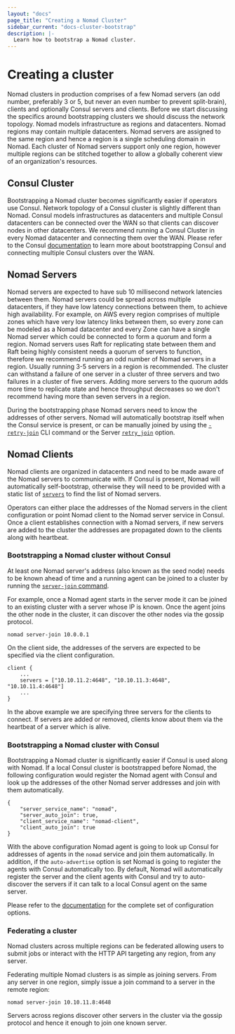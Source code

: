 ```yaml
---
layout: "docs"
page_title: "Creating a Nomad Cluster"
sidebar_current: "docs-cluster-bootstrap"
description: |-
  Learn how to bootstrap a Nomad cluster.
---
```


# Creating a cluster

Nomad clusters in production comprises of a few Nomad servers (an odd number,
preferably 3 or 5, but never an even number to prevent split-brain), clients and
optionally Consul servers and clients. Before we start discussing the specifics
around bootstrapping clusters we should discuss the network topology. Nomad
models infrastructure as regions and datacenters. Nomad regions may contain multiple
datacenters. Nomad servers are assigned to the same region and hence a region is a
single scheduling domain in Nomad. Each cluster of Nomad servers support
only one region, however multiple regions can be stitched together to allow a
globally coherent view of an organization's resources.


## Consul Cluster

Bootstrapping a Nomad cluster becomes significantly easier if operators use
Consul. Network topology of a Consul cluster is slightly different than Nomad.
Consul models infrastructures as datacenters and multiple Consul datacenters can
be connected over the WAN so that clients can discover nodes in other
datacenters. We recommend running a Consul Cluster in every Nomad datacenter and
connecting them over the WAN. Please refer to the Consul
[documentation](https://www.consul.io/docs/commands/join.html) to learn more
about bootstrapping Consul and connecting multiple Consul clusters over the WAN.


## Nomad Servers

Nomad servers are expected to have sub 10 millisecond network latencies between
them. Nomad servers could be spread across multiple datacenters, if they have
low latency connections between them, to achieve high availability. For example,
on AWS every region comprises of multiple zones which have very low latency
links between them, so every zone can be modeled as a Nomad datacenter and
every Zone can have a single Nomad server which could be connected to form a
quorum and form a region. Nomad servers uses Raft for replicating state between
them and Raft being highly consistent needs a quorum of servers to function,
therefore we recommend running an odd number of Nomad servers in a region.
Usually running 3-5 servers in a region is recommended. The cluster can
withstand a failure of one server in a cluster of three servers and two failures
in a cluster of five servers. Adding more servers to the quorum adds more time
to replicate state and hence throughput decreases so we don't recommend having
more than seven servers in a region.

During the bootstrapping phase Nomad servers need to know the addresses of other
servers.  Nomad will automatically bootstrap itself when the Consul service is
present, or can be manually joined by using the
[`-retry-join`](https://www.nomadproject.io/docs/agent/config.html#_retry_join)
CLI command or the Server
[`retry_join`](https://www.nomadproject.io/docs/agent/config.html#retry_join)
option.



## Nomad Clients

Nomad clients are organized in datacenters and need to be made aware of the
Nomad servers to communicate with.  If Consul is present, Nomad will
automatically self-bootstrap, otherwise they will need to be provided with a
static list of
[`servers`](https://www.nomadproject.io/docs/agent/config.html#servers) to find
the list of Nomad servers.

Operators can either place the addresses of the Nomad servers in the client
configuration or point Nomad client to the Nomad server service in Consul. Once
a client establishes connection with a Nomad servers, if new servers are added
to the cluster the addresses are propagated down to the clients along with
heartbeat.


### Bootstrapping a Nomad cluster without Consul

At least one Nomad server's address (also known as the seed node) needs to be
known ahead of time and a running agent can be joined to a cluster by running
the [`server-join` command](/docs/commands/server-join.html). 

For example, once a Nomad agent starts in the server mode it can be joined to an
existing cluster with a server whose IP is known. Once the agent joins the other
node in the cluster, it can discover the other nodes via the gossip protocol.

```
nomad server-join 10.0.0.1
```

On the client side, the addresses of the servers are expected to be specified
via the client configuration.

```
client {
    ...
    servers = ["10.10.11.2:4648", "10.10.11.3:4648", "10.10.11.4:4648"]
    ...
}
```

In the above example we are specifying three servers for the clients to
connect. If servers are added or removed, clients know about them via the
heartbeat of a server which is alive.


### Bootstrapping a Nomad cluster with Consul

Bootstrapping a Nomad cluster is significantly easier if Consul is used along
with Nomad. If a local Consul cluster is bootstrapped before Nomad, the
following configuration would register the Nomad agent with Consul and look up
the addresses of the other Nomad server addresses and join with them
automatically.

```
{
    "server_service_name": "nomad",
    "server_auto_join": true,
    "client_service_name": "nomad-client",
    "client_auto_join": true
}
```

With the above configuration Nomad agent is going to look up Consul for
addresses of agents in the `nomad` service and join them automatically.  In
addition, if the `auto-advertise` option is set Nomad is going to register the
agents with Consul automatically too. By default, Nomad will automatically
register the server and the client agents with Consul and try to auto-discover
the servers if it can talk to a local Consul agent on the same server.

Please refer to the [documentation](/docs/agent/config.html#consul_options)
for the complete set of configuration options.


### Federating a cluster

Nomad clusters across multiple regions can be federated allowing users to submit
jobs or interact with the HTTP API targeting any region, from any server.

Federating multiple Nomad clusters is as simple as joining servers. From any
server in one region, simply issue a join command to a server in the remote
region:

```
nomad server-join 10.10.11.8:4648
```

Servers across regions discover other servers in the cluster via the gossip
protocol and hence it enough to join one known server.
